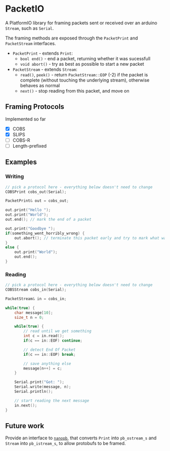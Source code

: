 PacketIO
========

A PlatformIO library for framing packets sent or received over an arduino `Stream`, such as `Serial`.

The framing methods are exposed through the `PacketPrint` and `PacketStream` interfaces.

 * `PacketPrint` - extends `Print`:
   * `bool end()` - end a packet, returning whether it was sucessfull
   * `void abort()` - try as best as possible to start a new packet
 * `PacketStream` - extends `Stream`:
   * `read()`, `peek()` - return `PacketStream::EOP` (-2) if the packet is complete (without touching the underlying stream), otherwise behaves as normal
   * `next()` - stop reading from this packet, and move on

Framing Protocols
-----------------

Implemented so far

* [x] COBS
* [x] SLIPS
* [ ] COBS-R
* [ ] Length-prefixed

Examples
--------

### Writing

```c++
// pick a protocol here - everything below doesn't need to change
COBSPrint cobs_out(Serial);

PacketPrint& out = cobs_out;

out.print("Hello ");
out.print("World");
out.end(); // mark the end of a packet

out.print("Goodbye ");
if(something_went_horribly_wrong) {
	out.abort(); // terminate this packet early and try to mark what was sent as bad
}
else {
	out.print("World");
	out.end();
}
```

### Reading

```c++
// pick a protocol here - everything below doesn't need to change
COBSStream cobs_in(Serial);

PacketStream& in = cobs_in;

while(true) {
	char message[10];
	size_t n = 0;

	while(true) {
		// read until we get something
		int c = in.read();
		if(c == in::EOF) continue;

		// detect End Of Packet
		if(c == in::EOP) break;

		// save anything else
		message[n++] = c;
	}

	Serial.print("Got: ");
	Serial.write(message, n);
	Serial.println();

	// start reading the next message
	in.next();
}

```

Future work
-----------

Provide an interface to [`nanopb`](https://github.com/nanopb/nanopb), that converts `Print` into `pb_ostream_s` and `Stream` into `pb_istream_s`, to allow protobufs to be framed.
